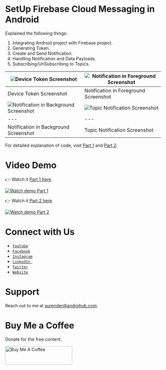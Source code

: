 # SetUp Firebase Cloud Messaging in Android
Explained the following things:
1. Integrating Android project with Firebase project.
2. Generating Token.
3. Create and Send Notification.
4. Handling Notification and Data Payloads.
5. Subscribing/UnSubscribing to Topics.

![Device Token Screenshot](https://i1.wp.com/www.androhub.com/wp-content/uploads/manually_token.jpg?resize=1024%2C813) | ![Notification in Foreground Screenshot](https://i2.wp.com/www.androhub.com/wp-content/uploads/notification_foreground.jpg?resize=1024%2C567)
---|---
Device Token Screenshot | Notification in Foreground Screenshot
![Notification in Background Screenshot](https://i2.wp.com/www.androhub.com/wp-content/uploads/notification_background.jpg?resize=512%2C1024) | ![Topic Notification Screenshot](https://i0.wp.com/www.androhub.com/wp-content/uploads/topic_notification.png?resize=1024%2C710)
---|---
Notification in Background Screenshot | Topic Notification Screenshot

For detailed explanation of code, visit [Part 1](https://www.androhub.com/setup-firebase-cloud-messaging-in-android-part-1/) and [Part 2](https://www.androhub.com/setup-firebase-cloud-messaging-in-android-part-2/).

# Video Demo
👉 Watch it <a href="https://youtu.be/gMpcQ6LrGTU">Part 1 here</a>.
<br>

[![Watch demo Part 1](http://i3.ytimg.com/vi/gMpcQ6LrGTU/hqdefault.jpg)](https://youtu.be/gMpcQ6LrGTU)
<br>

👉 Watch it <a href="https://youtu.be/2WtPF4qwPGU">Part 2 here</a>.
<br>

[![Watch demo Part 2](http://i3.ytimg.com/vi/2WtPF4qwPGU/hqdefault.jpg)](https://youtu.be/2WtPF4qwPGU)

# Connect with Us
- <a href="https://www.youtube.com/channel/@Androhub" target="_blank">`Youtube`</a>
- <a href="https://www.facebook.com/androhubtutorial/" target="_blank">`Facebook`</a>
- <a href="https://www.instagram.com/androhub_tutorial" target="_blank">`Instagram`</a>
- <a href="https://www.linkedin.com/in/surender-kumar-681472a8?originalSubdomain=in" target="_blank">`LinkedIn `</a>
- <a href="https://twitter.com/sonusurender0/" target="_blank">`Twitter`</a>
- <a href="http://www.androhub.com/" target="_blank">`Website`</a>

# Support
Reach out to me at surender@androhub.com.

# Buy Me a Coffee
Donate for the free content.

<a href="https://www.buymeacoffee.com/androhub" target="_blank"><img src="https://cdn.buymeacoffee.com/buttons/v2/default-yellow.png" alt="Buy Me A Coffee" style="height: 60px !important;width: 217px !important;" ></a>
